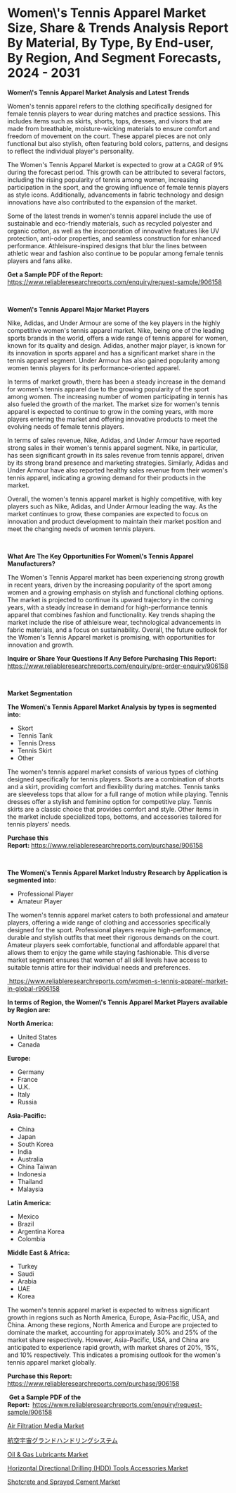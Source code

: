 <p><h1>Women\'s Tennis Apparel Market Size, Share & Trends Analysis Report By Material, By Type, By End-user, By Region, And Segment Forecasts, 2024 - 2031</h1></p><p><strong>Women\'s Tennis Apparel Market Analysis and Latest Trends</strong></p>
<p><p>Women's tennis apparel refers to the clothing specifically designed for female tennis players to wear during matches and practice sessions. This includes items such as skirts, shorts, tops, dresses, and visors that are made from breathable, moisture-wicking materials to ensure comfort and freedom of movement on the court. These apparel pieces are not only functional but also stylish, often featuring bold colors, patterns, and designs to reflect the individual player's personality.</p><p>The Women's Tennis Apparel Market is expected to grow at a CAGR of 9% during the forecast period. This growth can be attributed to several factors, including the rising popularity of tennis among women, increasing participation in the sport, and the growing influence of female tennis players as style icons. Additionally, advancements in fabric technology and design innovations have also contributed to the expansion of the market.</p><p>Some of the latest trends in women's tennis apparel include the use of sustainable and eco-friendly materials, such as recycled polyester and organic cotton, as well as the incorporation of innovative features like UV protection, anti-odor properties, and seamless construction for enhanced performance. Athleisure-inspired designs that blur the lines between athletic wear and fashion also continue to be popular among female tennis players and fans alike.</p></p>
<p><strong>Get a Sample PDF of the Report:&nbsp;</strong> <a href="https://www.reliableresearchreports.com/enquiry/request-sample/906158">https://www.reliableresearchreports.com/enquiry/request-sample/906158</a></p>
<p>&nbsp;</p>
<p><strong>Women\'s Tennis Apparel Major Market Players</strong></p>
<p><p>Nike, Adidas, and Under Armour are some of the key players in the highly competitive women's tennis apparel market. Nike, being one of the leading sports brands in the world, offers a wide range of tennis apparel for women, known for its quality and design. Adidas, another major player, is known for its innovation in sports apparel and has a significant market share in the tennis apparel segment. Under Armour has also gained popularity among women tennis players for its performance-oriented apparel.</p><p>In terms of market growth, there has been a steady increase in the demand for women's tennis apparel due to the growing popularity of the sport among women. The increasing number of women participating in tennis has also fueled the growth of the market. The market size for women's tennis apparel is expected to continue to grow in the coming years, with more players entering the market and offering innovative products to meet the evolving needs of female tennis players.</p><p>In terms of sales revenue, Nike, Adidas, and Under Armour have reported strong sales in their women's tennis apparel segment. Nike, in particular, has seen significant growth in its sales revenue from tennis apparel, driven by its strong brand presence and marketing strategies. Similarly, Adidas and Under Armour have also reported healthy sales revenue from their women's tennis apparel, indicating a growing demand for their products in the market.</p><p>Overall, the women's tennis apparel market is highly competitive, with key players such as Nike, Adidas, and Under Armour leading the way. As the market continues to grow, these companies are expected to focus on innovation and product development to maintain their market position and meet the changing needs of women tennis players.</p></p>
<p>&nbsp;</p>
<p><strong>What Are The Key Opportunities For Women\'s Tennis Apparel Manufacturers?</strong></p>
<p><p>The Women's Tennis Apparel market has been experiencing strong growth in recent years, driven by the increasing popularity of the sport among women and a growing emphasis on stylish and functional clothing options. The market is projected to continue its upward trajectory in the coming years, with a steady increase in demand for high-performance tennis apparel that combines fashion and functionality. Key trends shaping the market include the rise of athleisure wear, technological advancements in fabric materials, and a focus on sustainability. Overall, the future outlook for the Women's Tennis Apparel market is promising, with opportunities for innovation and growth.</p></p>
<p><strong>Inquire or Share Your Questions If Any Before Purchasing This Report:</strong> <a href="https://www.reliableresearchreports.com/enquiry/pre-order-enquiry/906158">https://www.reliableresearchreports.com/enquiry/pre-order-enquiry/906158</a></p>
<p>&nbsp;</p>
<p><strong>Market Segmentation</strong></p>
<p><strong>The Women\'s Tennis Apparel Market Analysis by types is segmented into:</strong></p>
<p><ul><li>Skort</li><li>Tennis Tank</li><li>Tennis Dress</li><li>Tennis Skirt</li><li>Other</li></ul></p>
<p><p>The women's tennis apparel market consists of various types of clothing designed specifically for tennis players. Skorts are a combination of shorts and a skirt, providing comfort and flexibility during matches. Tennis tanks are sleeveless tops that allow for a full range of motion while playing. Tennis dresses offer a stylish and feminine option for competitive play. Tennis skirts are a classic choice that provides comfort and style. Other items in the market include specialized tops, bottoms, and accessories tailored for tennis players' needs.</p></p>
<p><strong>Purchase this Report:&nbsp;</strong><a href="https://www.reliableresearchreports.com/purchase/906158">https://www.reliableresearchreports.com/purchase/906158</a></p>
<p>&nbsp;</p>
<p><strong>The Women\'s Tennis Apparel Market Industry Research by Application is segmented into:</strong></p>
<p><ul><li>Professional Player</li><li>Amateur Player</li></ul></p>
<p><p>The women's tennis apparel market caters to both professional and amateur players, offering a wide range of clothing and accessories specifically designed for the sport. Professional players require high-performance, durable and stylish outfits that meet their rigorous demands on the court. Amateur players seek comfortable, functional and affordable apparel that allows them to enjoy the game while staying fashionable. This diverse market segment ensures that women of all skill levels have access to suitable tennis attire for their individual needs and preferences.</p></p>
<p><a href="https://www.reliableresearchreports.com/women-s-tennis-apparel-market-in-global-r906158">&nbsp;https://www.reliableresearchreports.com/women-s-tennis-apparel-market-in-global-r906158</a></p>
<p><strong>In terms of Region, the Women\'s Tennis Apparel Market Players available by Region are:</strong></p>
<p>
    <p> <strong> North America: </strong>
        <ul>
            <li>United States</li>
            <li>Canada</li>
        </ul>
        </p> 
    <p> <strong> Europe: </strong>
        <ul>
            <li>Germany</li>
            <li>France</li>
            <li>U.K.</li>
            <li>Italy</li>
            <li>Russia</li>
        </ul>
        </p> 
    <p> <strong> Asia-Pacific: </strong>
        <ul>
            <li>China</li>
            <li>Japan</li>
            <li>South Korea</li>
            <li>India</li>
            <li>Australia</li>
            <li>China Taiwan</li>
            <li>Indonesia</li>
            <li>Thailand</li>
            <li>Malaysia</li>
        </ul>
        </p> 
    <p> <strong> Latin America: </strong>
        <ul>
            <li>Mexico</li>
            <li>Brazil</li>
            <li>Argentina Korea</li>
            <li>Colombia</li>
        </ul>
        </p> 
    <p> <strong> Middle East & Africa: </strong>
        <ul>
            <li>Turkey</li>
            <li>Saudi</li>
            <li>Arabia</li>
            <li>UAE</li>
            <li>Korea</li>
        </ul>
    </p>
    </p>
<p><p>The women's tennis apparel market is expected to witness significant growth in regions such as North America, Europe, Asia-Pacific, USA, and China. Among these regions, North America and Europe are projected to dominate the market, accounting for approximately 30% and 25% of the market share respectively. However, Asia-Pacific, USA, and China are anticipated to experience rapid growth, with market shares of 20%, 15%, and 10% respectively. This indicates a promising outlook for the women's tennis apparel market globally.</p></p>
<p><strong>Purchase this Report: </strong><a href="https://www.reliableresearchreports.com/purchase/906158">https://www.reliableresearchreports.com/purchase/906158</a></p>
<p>&nbsp;<strong>Get a Sample PDF of the Report:&nbsp;&nbsp;</strong><a href="https://www.reliableresearchreports.com/enquiry/request-sample/906158">https://www.reliableresearchreports.com/enquiry/request-sample/906158</a></p>
<p><strong></strong></p>
<p><p><a href="https://issuu.com/reportprime-2/docs/air-filtration-media-market-size-20_b1f1b8ebbdb1e5">Air Filtration Media Market</a></p><p><a href="https://medium.com/@royfoote921/%E8%88%AA%E7%A9%BA%E5%AE%87%E5%AE%99%E3%82%B0%E3%83%A9%E3%82%A6%E3%83%B3%E3%83%89%E3%83%8F%E3%83%B3%E3%83%89%E3%83%AA%E3%83%B3%E3%82%B0%E3%82%B7%E3%82%B9%E3%83%86%E3%83%A0%E5%B8%82%E5%A0%B4%E3%81%AE%E6%88%A6%E7%95%A5%E7%9A%84%E6%B4%9E%E5%AF%9F-%E8%88%AA%E7%A9%BA%E5%AE%87%E5%AE%99%E3%82%B0%E3%83%A9%E3%82%A6%E3%83%B3%E3%83%89%E3%83%8F%E3%83%B3%E3%83%89%E3%83%AA%E3%83%B3%E3%82%B0%E3%82%B7%E3%82%B9%E3%83%86%E3%83%A0%E6%A5%AD%E7%95%8C%E3%81%AB%E3%81%8A%E3%81%91%E3%82%8B%E8%A3%BD%E5%93%81%E3%81%AE%E9%80%B2%E5%8C%96%E3%81%A8%E5%B8%82%E5%A0%B4%E3%82%BB%E3%82%B0%E3%83%A1%E3%83%B3%E3%83%86%E3%83%BC%E3%82%B7%E3%83%A7%E3%83%B3-0aad1272c4d8">航空宇宙グランドハンドリングシステム</a></p><p><a href="https://github.com/RoccoManning/Market-Research-Report-List-6/blob/main/oil-gas-lubricants-market.md">Oil & Gas Lubricants Market</a></p><p><a href="https://issuu.com/reportprime-2/docs/horizontal-directional-drilling-hdd_74f12ceb166bce">Horizontal Directional Drilling (HDD) Tools Accessories Market</a></p><p><a href="https://github.com/gulaimolin/Market-Research-Report-List-6/blob/main/shotcrete-and-sprayed-cement-market.md">Shotcrete and Sprayed Cement Market</a></p></p>